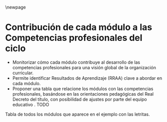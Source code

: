 \newpage

# Contribución de cada módulo a las Competencias profesionales del ciclo
*   Monitorizar cómo cada módulo contribuye al desarrollo de las competencias profesionales para una visión global de la organización curricular.
*   Permite identificar Resultados de Aprendizaje (RRAA) clave a abordar en cada módulo.
*   Proponer una tabla que relacione los módulos con las competencias profesionales, basándose en las orientaciones pedagógicas del Real Decreto del título, con posibilidad de ajustes por parte del equipo educativo .
TODO 

Tabla de todos los módulos que aparece en el ejemplo con las letritas.